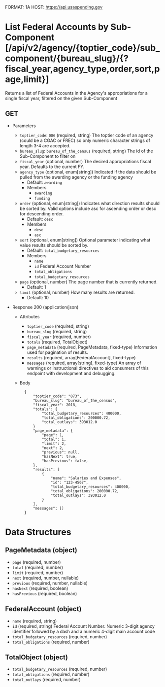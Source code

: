 FORMAT: 1A
HOST: https://api.usaspending.gov

# List Federal Accounts by Sub-Component [/api/v2/agency/{toptier_code}/sub_component/{bureau_slug}/{?fiscal_year,agency_type,order,sort,page,limit}]

Returns a list of Federal Accounts in the Agency's appropriations for a single fiscal year, filtered on the given Sub-Component

## GET

+ Parameters
    + `toptier_code`: `086` (required, string)
        The toptier code of an agency (could be a CGAC or FREC) so only numeric character strings of length 3-4 are accepted.
    + `bureau_slug`: `bureau_of_the_census` (required, string) The id of the Sub-Component to filter on
    + `fiscal_year` (optional, number)
        The desired appropriations fiscal year. Defaults to the current FY.
    + `agency_type` (optional, enum[string])
        Indicated if the data should be pulled from the awarding agency or the funding agency
        + Default: `awarding`
        + Members
          + `awarding`
          + `funding`
    + `order` (optional, enum[string])
        Indicates what direction results should be sorted by. Valid options include asc for ascending order or desc for descending order.
        + Default: `desc`
        + Members
            + `desc`
            + `asc`
    + `sort` (optional, enum[string])
        Optional parameter indicating what value results should be sorted by.
        + Default: `total_budgetary_resources`
        + Members
            + `name`
            + `id` Federal Account Number
            + `total_obligations`
            + `total_budgetary_resources`
    + `page` (optional, number)
        The page number that is currently returned.
        + Default: 1
    + `limit` (optional, number)
        How many results are returned.
        + Default: 10

+ Response 200 (application/json)
    + Attributes
        + `toptier_code` (required, string)
        + `bureau_slug` (required, string)
        + `fiscal_year` (required, number)
        + `totals` (required, TotalObject)
        + `page_metadata` (required, PageMetadata, fixed-type)
            Information used for pagination of results.
        + `results` (required, array[FederalAccount], fixed-type)
        + `messages` (required, array[string], fixed-type)
            An array of warnings or instructional directives to aid consumers of this endpoint with development and debugging.

    + Body

            {
                "toptier_code": "073",
                "bureau_slug": "bureau_of_the_census",
                "fiscal_year": 2018,
                "totals": {
                    "total_budgetary_resources": 400000,
                    "total_obligations": 200000.72,
                    "total_outlays": 393012.0   
                }                                      
                "page_metadata": {
                    "page": 1,
                    "total": 1,
                    "limit": 2,
                    "next": 2,
                    "previous": null,
                    "hasNext": true,
                    "hasPrevious": false,
                },
                "results": [
                    {
                        "name": "Salaries and Expenses",
                        "id": "123-4567",
                        "total_budgetary_resources": 400000,
                        "total_obligations": 200000.72,
                        "total_outlays": 393012.0                
                    }
                ],
                "messages": []
            }

# Data Structures

## PageMetadata (object)
+ `page` (required, number)
+ `total` (required, number)
+ `limit` (required, number)
+ `next` (required, number, nullable)
+ `previous` (required, number, nullable)
+ `hasNext` (required, boolean)
+ `hasPrevious` (required, boolean)

## FederalAccount (object)
+ `name` (required, string)
+ `id` (required, string) Federal Account Number. Numeric 3-digit agency identifier followed by a dash and a numeric 4-digit main account code
+ `total_budgetary_resources` (required, number)
+ `total_obligations` (required, number)

## TotalObject (object)
+ `total_budgetary_resources` (required, number)
+ `total_obligations` (required, number)
+ `total_outlays` (required, number)
